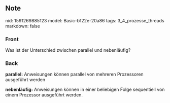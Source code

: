 ## Note
nid: 1591269885123
model: Basic-b122e-20a86
tags: 3_4_prozesse_threads
markdown: false

### Front
Was ist der Unterschied zwischen parallel und nebenläufig?

### Back
<b>parallel:</b> Anweisungen können parallel von mehreren
Prozessoren ausgeführt werden
<div>
  <b>nebenläufig:</b> Anweisungen können in einer beliebigen Folge
  sequentiell von einem Prozessor ausgeführt werden.
</div>
